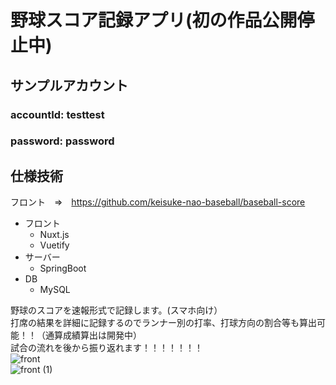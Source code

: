 
  # 野球スコア記録アプリ(初の作品公開停止中)  
  
## サンプルアカウント  
### accountId: testtest  
### password: password
  
## 仕様技術  
フロント　⇒　https://github.com/keisuke-nao-baseball/baseball-score
- フロント
  - Nuxt.js
  - Vuetify
- サーバー
  - SpringBoot
- DB
  - MySQL
  
野球のスコアを速報形式で記録します。(スマホ向け）  
打席の結果を詳細に記録するのでランナー別の打率、打球方向の割合等も算出可能！！（通算成績算出は開発中）  
試合の流れを後から振り返れます！！！！！！！  
  ![front](https://user-images.githubusercontent.com/85728967/128603767-0ffa0ec8-89a9-43bf-adeb-5cd8ce21ceb4.png)  
  ![front (1)](https://user-images.githubusercontent.com/85728967/128603771-de511091-b514-4464-b77f-85bdbb852d2c.png)

